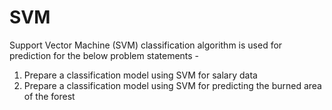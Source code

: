 # SVM

Support Vector Machine (SVM) classification algorithm is used for prediction for the below problem statements -

1. Prepare a classification model using SVM for salary data 
2. Prepare a classification model using SVM for predicting the burned area  of the forest
